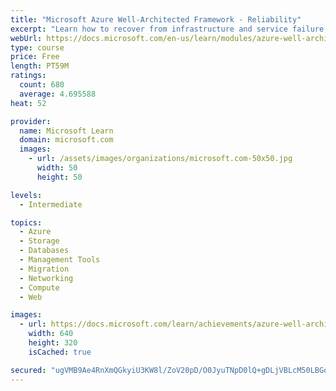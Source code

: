 ```yaml
---
title: "Microsoft Azure Well-Architected Framework - Reliability"
excerpt: "Learn how to recover from infrastructure and service failure, loss of data, and disasters by incorporating reliability into your architecture."
webUrl: https://docs.microsoft.com/en-us/learn/modules/azure-well-architected-reliability/
type: course
price: Free
length: PT59M
ratings:
  count: 680
  average: 4.695588
heat: 52

provider:
  name: Microsoft Learn
  domain: microsoft.com
  images:
    - url: /assets/images/organizations/microsoft.com-50x50.jpg
      width: 50
      height: 50

levels:
  - Intermediate

topics:
  - Azure
  - Storage
  - Databases
  - Management Tools
  - Migration
  - Networking
  - Compute
  - Web

images:
  - url: https://docs.microsoft.com/learn/achievements/azure-well-architected-reliability-social.png
    width: 640
    height: 320
    isCached: true

secured: "ugVMB9Ae4RnXmQGkyiU3KW8l/ZoV20pD/O0JyuTNpD0lQ+gDLjVBLcM50LBGoq23B9QwSVl2G6qQh7pwdCJ62P7ThgiOBm9wPJxawoOGpo8R66lMsZAno0lfG2EOZQSLXVNZIHnpUigWhCZW7t67T72CsJiGJ3x8VEbwCxdwt/H+GrpnE9rhQL94Zl6xvwv78gCkkClhNhvgfIQmWs0U5Cqqmolwetq43VKtneuHOzyNYbvjK9HwNO4J4IWGl/LmjmxjQIJ6WZE0HMK0BGh5kkFCt7ca1Zn3OzKyA0+sA73X2Qz5gGdoY7OhyU1qhGlenWIs1clLYnWBFFWWTt/vtkN7YM8yb+ytUdo4FgpcVpK0B+A9FWubgS3trvat4DSNZXLOXYE0A5HBL6CxD7rtLpx6U/BaK3Sig12W5c2/B3E=;0YS1TTBZZ4q1uL6lwOPhtw=="
---
```


